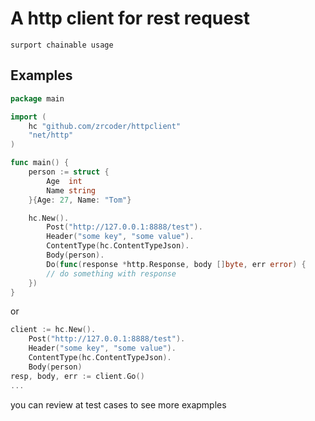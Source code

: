 # A http client for rest request

 `surport chainable usage`

## Examples

```go
package main

import (
	hc "github.com/zrcoder/httpclient"
	"net/http"
)

func main() {
	person := struct {
		Age  int
		Name string
	}{Age: 27, Name: "Tom"}

	hc.New().
		Post("http://127.0.0.1:8888/test").
		Header("some key", "some value").
		ContentType(hc.ContentTypeJson).
		Body(person).
		Do(func(response *http.Response, body []byte, err error) {
		// do something with response
	})
}
```

or

```go
client := hc.New().
    Post("http://127.0.0.1:8888/test").
    Header("some key", "some value").
    ContentType(hc.ContentTypeJson).
    Body(person)
resp, body, err := client.Go()
...
```

you can review at test cases to see more exapmples
